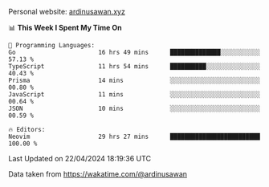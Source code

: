 Personal website: [ardinusawan.xyz](https://ardinusawan.xyz)

<!--START_SECTION:waka-->
📊 **This Week I Spent My Time On** 

```text
💬 Programming Languages: 
Go                       16 hrs 49 mins      ██████████████░░░░░░░░░░░   57.13 % 
TypeScript               11 hrs 54 mins      ██████████░░░░░░░░░░░░░░░   40.43 % 
Prisma                   14 mins             ░░░░░░░░░░░░░░░░░░░░░░░░░   00.80 % 
JavaScript               11 mins             ░░░░░░░░░░░░░░░░░░░░░░░░░   00.64 % 
JSON                     10 mins             ░░░░░░░░░░░░░░░░░░░░░░░░░   00.59 % 

🔥 Editors: 
Neovim                   29 hrs 27 mins      █████████████████████████   100.00 % 
```


 Last Updated on 22/04/2024 18:19:36 UTC
<!--END_SECTION:waka-->
Data taken from https://wakatime.com/@ardinusawan
